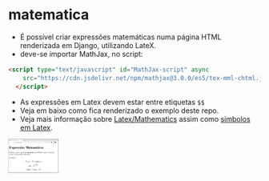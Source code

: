 # matematica

* É possível criar expressões matemáticas numa página HTML renderizada em Django, utilizando LateX.
* deve-se importar MathJax, no script:
```HTML
<script type="text/javascript" id="MathJax-script" async
    src="https://cdn.jsdelivr.net/npm/mathjax@3.0.0/es5/tex-mml-chtml.js">
  </script>
```
* As expressões em Latex devem estar entre etiquetas `$$`
* Veja em baixo como fica renderizado o exemplo deste repo.
* Veja mais informação sobre [Latex/Mathematics](https://en.wikibooks.org/wiki/LaTeX/Mathematics) assim como [simbolos em Latex](https://www.caam.rice.edu/~heinken/latex/symbols.pdf).

<img src="https://github.com/CR-21-22/matematica/blob/main/index.png" width="100" >
